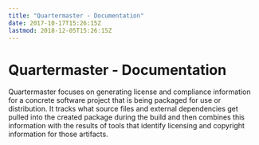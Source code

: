 ```yaml
---
title: "Quartermaster - Documentation"
date: 2017-10-17T15:26:15Z
lastmod: 2018-12-05T15:26:15Z
---
```


# Quartermaster - Documentation

Quartermaster focuses on generating license and compliance information
for a concrete software project that is being packaged for use or
distribution. It tracks what source files and external dependencies
get pulled into the created package during the build and then combines
this information with the results of tools that identify licensing and
copyright information for those artifacts.

